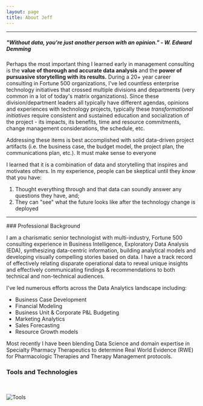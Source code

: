 ```yaml
---
layout: page
title: About Jeff 
---
```


<hr>

##### "Without data, you're just another person with an opinion."  - W. Edward Demming

Perhaps the most important thing I learned early in management consulting is the **value of thorough and accurate data analysis** and the **power of pursuasive storytelling with its results.**  During a 20+ year career consulting in Fortune 500 organizations, I've led countless enterprise technology initiatives that crossed multiple divisions and departments (very common in a lot of today's matrix organizations). Since these division/department leaders all typically have different agendas, opinions and experiences with technology projects, typically these *transformational initiatives* require consistent and sustained education and socialization of the project - its impacts, its benefits, time and resource commitments, change management considerations, the schedule, etc. 

Addressing these items is best accomplished with solid data-driven project artifacts (i.e. the business case, the budget model, the project plan, the communications plan, etc.). It must make sense to everyone 

I learned that it is a combination of data and storytelling that inspires and motivates others. In my experience, people can be skeptical until they *know* that you have:
1. Thought everything through and that data can soundly answer any questions they have, and;
2. They can "see" what the future looks like after the technology change is deployed 

<hr>
### Professional Background

I am a charismatic senior technologist with multi-industry, Fortune 500 consulting experience in Business Intelligence, Exploratory Data Analysis (EDA), synthesizing data-centric information, building analytical models and developing visually compelling stories based on data. I have a track record of effectively relating disparate operational data to reveal unique insights and effectively communicating findings & recommendations to both technical and non-technical audiences.

I've led numerous efforts across the Data Analytics landscape including:
- Business Case Development
- Financial Modeling
- Business Unit & Corporate P&L Budgeting
- Marketing Analytics
- Sales Forecasting
- Resource Growth models

Most recently I have been blending Data Science and domain expertise in Specialty Pharmacy Therapeutics to determine Real World Evidence (RWE) for Pharmacologic Therapies and Therapy Management protocols.

### Tools and Technologies

<br>

![Tools](assets/tools.png)

